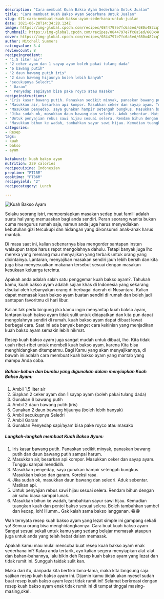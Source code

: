 ```yaml
---
description: "Cara membuat Kuah Bakso Ayam Sederhana Untuk Jualan"
title: "Cara membuat Kuah Bakso Ayam Sederhana Untuk Jualan"
slug: 671-cara-membuat-kuah-bakso-ayam-sederhana-untuk-jualan
date: 2021-06-28T14:34:28.124Z
image: https://img-global.cpcdn.com/recipes/0844797e7fc6a5ed/680x482cq70/kuah-bakso-ayam-foto-resep-utama.jpg
thumbnail: https://img-global.cpcdn.com/recipes/0844797e7fc6a5ed/680x482cq70/kuah-bakso-ayam-foto-resep-utama.jpg
cover: https://img-global.cpcdn.com/recipes/0844797e7fc6a5ed/680x482cq70/kuah-bakso-ayam-foto-resep-utama.jpg
author: Mitchell Summers
ratingvalue: 3.4
reviewcount: 8
recipeingredient:
- "1,5 liter air"
- "2 ceker ayam dan 1 sayap ayam boleh pakai tulang dada"
- "6 bawang putih"
- "2 daun bawang putih iris"
- "2 daun bawang hijaunya boleh lebih banyak"
- "secukupnya Seledri"
- " Garam"
- " Penyedap sapiayam bisa pake royco atau masako"
recipeinstructions:
- "Iris kasar bawang putih. Panaskan sedikit minyak, panaskan bawang putih dan daun bawang putih sampai harum."
- "Masukkan air, besarkan api kompor. Masukkan ceker dan sayap ayam. Tunggu sampai mendidih."
- "Masukkan penyedap, saya gunakan hampir setengah bungkus. Masukkan bakso dan garam. Koreksi rasa."
- "Jika sudah ok, masukkan daun bawang dan seledri. Aduk sebentar. Matikan api."
- "Untuk penyajian rebus sawi hijau sesuai selera. Rendam bihun dengan air suhu biasa sampai lunak."
- "Masukkan bihun ke wadah, tambahkan sayur sawi hijau. Kemudian tuangkan kuah dan pentol bakso sesuai selera. Boleh tambahkan sambel dan kecap, loh! Humm.. Gak kalah sama bakso langganan. 😁😁"
categories:
- Resep
tags:
- kuah
- bakso
- ayam

katakunci: kuah bakso ayam 
nutrition: 229 calories
recipecuisine: Indonesian
preptime: "PT15M"
cooktime: "PT36M"
recipeyield: "2"
recipecategory: Lunch

---
```



![Kuah Bakso Ayam](https://img-global.cpcdn.com/recipes/0844797e7fc6a5ed/680x482cq70/kuah-bakso-ayam-foto-resep-utama.jpg)

Selaku seorang istri, mempersiapkan masakan sedap buat famili adalah suatu hal yang memuaskan bagi anda sendiri. Peran seorang  wanita bukan cuma mengurus rumah saja, namun anda juga harus menyediakan kebutuhan gizi tercukupi dan hidangan yang dikonsumsi anak-anak harus mantab.

Di masa  saat ini, kalian sebenarnya bisa mengorder santapan instan walaupun tanpa harus repot mengolahnya dahulu. Tetapi banyak juga lho mereka yang memang mau menyajikan yang terbaik untuk orang yang dicintainya. Lantaran, menyajikan masakan sendiri jauh lebih bersih dan kita juga bisa menyesuaikan makanan tersebut sesuai dengan masakan kesukaan keluarga tercinta. 



Apakah anda adalah salah satu penggemar kuah bakso ayam?. Tahukah kamu, kuah bakso ayam adalah sajian khas di Indonesia yang sekarang disukai oleh kebanyakan orang di berbagai daerah di Nusantara. Kalian dapat memasak kuah bakso ayam buatan sendiri di rumah dan boleh jadi santapan favoritmu di hari libur.

Kalian tak perlu bingung jika kamu ingin menyantap kuah bakso ayam, lantaran kuah bakso ayam tidak sulit untuk didapatkan dan kita pun dapat mengolahnya sendiri di rumah. kuah bakso ayam dapat dibuat lewat berbagai cara. Saat ini ada banyak banget cara kekinian yang menjadikan kuah bakso ayam semakin lebih nikmat.

Resep kuah bakso ayam juga sangat mudah untuk dibuat, lho. Kita tidak usah ribet-ribet untuk membeli kuah bakso ayam, karena Kita bisa menghidangkan ditempatmu. Bagi Kamu yang akan menyajikannya, di bawah ini adalah cara membuat kuah bakso ayam yang mantab yang mampu Anda coba.

<!--inarticleads1-->

##### Bahan-bahan dan bumbu yang digunakan dalam menyiapkan Kuah Bakso Ayam:

1. Ambil 1,5 liter air
1. Siapkan 2 ceker ayam dan 1 sayap ayam (boleh pakai tulang dada)
1. Gunakan 6 bawang putih
1. Ambil 2 daun bawang putih (iris)
1. Gunakan 2 daun bawang hijaunya (boleh lebih banyak)
1. Ambil secukupnya Seledri
1. Ambil  Garam
1. Gunakan  Penyedap sapi/ayam bisa pake royco atau masako




<!--inarticleads2-->

##### Langkah-langkah membuat Kuah Bakso Ayam:

1. Iris kasar bawang putih. Panaskan sedikit minyak, panaskan bawang putih dan daun bawang putih sampai harum.
1. Masukkan air, besarkan api kompor. Masukkan ceker dan sayap ayam. Tunggu sampai mendidih.
1. Masukkan penyedap, saya gunakan hampir setengah bungkus. Masukkan bakso dan garam. Koreksi rasa.
1. Jika sudah ok, masukkan daun bawang dan seledri. Aduk sebentar. Matikan api.
1. Untuk penyajian rebus sawi hijau sesuai selera. Rendam bihun dengan air suhu biasa sampai lunak.
1. Masukkan bihun ke wadah, tambahkan sayur sawi hijau. Kemudian tuangkan kuah dan pentol bakso sesuai selera. Boleh tambahkan sambel dan kecap, loh! Humm.. Gak kalah sama bakso langganan. 😁😁




Wah ternyata resep kuah bakso ayam yang lezat simple ini gampang sekali ya! Semua orang bisa menghidangkannya. Cara buat kuah bakso ayam Sangat sesuai sekali untuk kamu yang sedang belajar memasak ataupun juga untuk anda yang telah hebat dalam memasak.

Apakah kamu mau mulai mencoba buat resep kuah bakso ayam enak sederhana ini? Kalau anda tertarik, ayo kalian segera menyiapkan alat-alat dan bahan-bahannya, lalu bikin deh Resep kuah bakso ayam yang lezat dan tidak rumit ini. Sungguh taidak sulit kan. 

Maka dari itu, daripada kita berfikir lama-lama, maka kita langsung saja sajikan resep kuah bakso ayam ini. Dijamin kamu tiidak akan nyesel sudah buat resep kuah bakso ayam lezat tidak rumit ini! Selamat berkreasi dengan resep kuah bakso ayam enak tidak rumit ini di tempat tinggal masing-masing,oke!.

